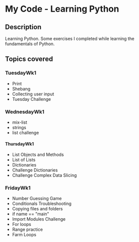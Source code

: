 # My Code - Learning Python

## Description
Learning Python. Some exercises I completed while learning the fundamentals of Python.

## Topics covered

### TuesdayWk1
* Print
* Shebang
* Collecting user input
* Tuesday Challenge
### WednesdayWk1
* mix-list
* strings
* list challenge
#### ThursdayWk1
* List Objects and Methods
* List of Lists
* Dictionaries
* Challenge Dictionaries
* Challenge Complex Data Slicing
### FridayWk1
* Number Guessing Game
* Conditionals Troubleshooting
* Copying files and folders
* if name == "main"
* Import Modules Challenge
* For loops
* Range practice
* Farm Loops
